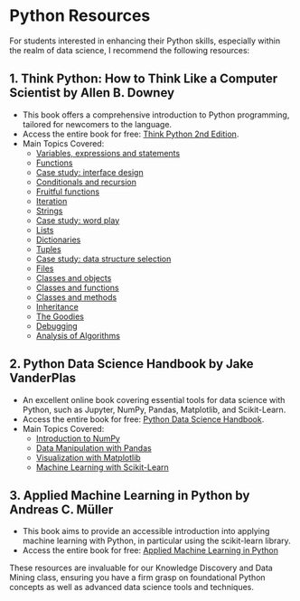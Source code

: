 # Python Resources

For students interested in enhancing their Python skills, especially within the realm of data science, I recommend the following resources:

## 1. Think Python: How to Think Like a Computer Scientist by Allen B. Downey

- This book offers a comprehensive introduction to Python programming, tailored for newcomers to the language.
- Access the entire book for free: [Think Python 2nd Edition](https://greenteapress.com/thinkpython2/html/index.html).
- Main Topics Covered:
  - [Variables, expressions and statements](https://greenteapress.com/thinkpython2/html/thinkpython2003.html)
  - [Functions](https://greenteapress.com/thinkpython2/html/thinkpython2004.html)
  - [Case study: interface design](https://greenteapress.com/thinkpython2/html/thinkpython2005.html)
  - [Conditionals and recursion](https://greenteapress.com/thinkpython2/html/thinkpython2006.html)
  - [Fruitful functions](https://greenteapress.com/thinkpython2/html/thinkpython2007.html)
  - [Iteration](https://greenteapress.com/thinkpython2/html/thinkpython2008.html)
  - [Strings](https://greenteapress.com/thinkpython2/html/thinkpython2009.html)
  - [Case study: word play](https://greenteapress.com/thinkpython2/html/thinkpython2010.html)
  - [Lists](https://greenteapress.com/thinkpython2/html/thinkpython2011.html)
  - [Dictionaries](https://greenteapress.com/thinkpython2/html/thinkpython2012.html)
  - [Tuples](https://greenteapress.com/thinkpython2/html/thinkpython2013.html)
  - [Case study: data structure selection](https://greenteapress.com/thinkpython2/html/thinkpython2014.html)
  - [Files](https://greenteapress.com/thinkpython2/html/thinkpython2015.html)
  - [Classes and objects](https://greenteapress.com/thinkpython2/html/thinkpython2016.html)
  - [Classes and functions](https://greenteapress.com/thinkpython2/html/thinkpython2017.html)
  - [Classes and methods](https://greenteapress.com/thinkpython2/html/thinkpython2018.html)
  - [Inheritance](https://greenteapress.com/thinkpython2/html/thinkpython2019.html)
  - [The Goodies](https://greenteapress.com/thinkpython2/html/thinkpython2020.html)
  - [Debugging](https://greenteapress.com/thinkpython2/html/thinkpython2021.html)
  - [Analysis of Algorithms](https://greenteapress.com/thinkpython2/html/thinkpython2022.html)

## 2. Python Data Science Handbook by Jake VanderPlas

- An excellent online book covering essential tools for data science with Python, such as Jupyter, NumPy, Pandas, Matplotlib, and Scikit-Learn.
- Access the entire book for free: [Python Data Science Handbook](https://jakevdp.github.io/PythonDataScienceHandbook/).
- Main Topics Covered:
  - [Introduction to NumPy](https://jakevdp.github.io/PythonDataScienceHandbook/02.00-introduction-to-numpy.html)
  - [Data Manipulation with Pandas](https://jakevdp.github.io/PythonDataScienceHandbook/03.00-introduction-to-pandas.html)
  - [Visualization with Matplotlib](https://jakevdp.github.io/PythonDataScienceHandbook/04.00-introduction-to-matplotlib.html)
  - [Machine Learning with Scikit-Learn](https://jakevdp.github.io/PythonDataScienceHandbook/05.00-machine-learning.html)

## 3. Applied Machine Learning in Python by Andreas C. Müller

- This book aims to provide an accessible introduction into applying machine learning with Python, in particular using the scikit-learn library.
- Access the entire book for free: [Applied Machine Learning in Python](https://amueller.github.io/aml/00-introduction/00-introduction.html)

These resources are invaluable for our Knowledge Discovery and Data Mining class, ensuring you have a firm grasp on foundational Python concepts as well as advanced data science tools and techniques.
